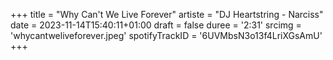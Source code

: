 +++
title = "Why Can't We Live Forever"
artiste = "DJ Heartstring - Narciss"
date = 2023-11-14T15:40:11+01:00
draft = false
duree = '2:31'
srcimg = 'whycantweliveforever.jpeg'
spotifyTrackID = '6UVMbsN3o13f4LriXGsAmU'
+++


